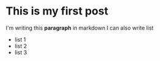 # This is my first post

I'm writing this **paragraph** in markdown
I can also write list

- list 1
- list 2
- list 3
